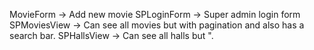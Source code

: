 MovieForm -> Add new movie
SPLoginForm -> Super admin login form
SPMoviesView -> Can see all movies but with pagination and also has a search bar.
SPHallsView -> Can see all halls but ".